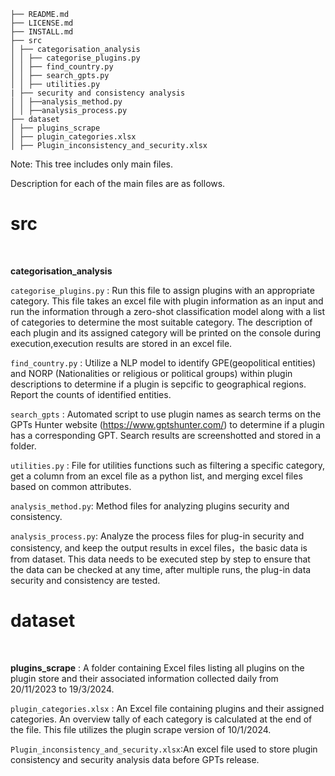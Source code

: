 ```
├── README.md
├── LICENSE.md
├── INSTALL.md
├── src
│ ├── categorisation_analysis
│ │ ├── categorise_plugins.py
│ │ ├── find_country.py
│ │ ├── search_gpts.py
│ │ ├── utilities.py
| ├── security and consistency analysis
│ │ ├──analysis_method.py
│ │ ├──analysis_process.py
├── dataset
│ ├── plugins_scrape
│ ├── plugin_categories.xlsx
│ ├── Plugin_inconsistency_and_security.xlsx
```

Note: This tree includes only main files.

Description for each of the main files are as follows.

<h1>src</h1>
<br>

**categorisation_analysis**
<br>

```categorise_plugins.py``` : Run this file to assign plugins with an appropriate category. This file takes an excel file with plugin information as an input and run the information through a zero-shot classification model along with a list of categories to determine the most suitable category. The description of each plugin and its assigned category will be printed on the console during execution,execution results are stored in an excel file. 

```find_country.py``` : Utilize a NLP model to identify GPE(geopolitical entities) and NORP (Nationalities or religious or political groups) within plugin descriptions to determine if a plugin is sepcific to geographical regions. Report the counts of identified entities.

```search_gpts``` : Automated script to use plugin names as search terms on the GPTs Hunter website (https://www.gptshunter.com/) to determine if a plugin has a corresponding GPT. Search results are screenshotted and stored in a folder.

```utilities.py``` : File for utilities functions such as filtering a specific category, get a column from an excel file as a python list, and merging excel files based on common attributes. 

```analysis_method.py```: Method files for analyzing plugins security and consistency.

```analysis_process.py```: Analyze the process files for plug-in security and consistency, and keep the output results in excel files，the basic data is from dataset. This data needs to be executed step by step to ensure that the data can be checked at any time, after multiple runs, the plug-in data security and consistency are tested.

<h1>dataset</h1>
<br>  

**plugins_scrape** : A folder containing Excel files listing all plugins on the plugin store and their associated information collected daily from 20/11/2023 to 19/3/2024.
<br>

```plugin_categories.xlsx``` : An Excel file containing plugins and their assigned categories. An overview tally of each category is calculated at the end of the file. This file utilizes the plugin scrape version of 10/1/2024.

```Plugin_inconsistency_and_security.xlsx```:An excel file used to store plugin consistency and security analysis data before GPTs release.


